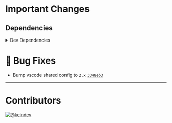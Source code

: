 # Important Changes

## Dependencies

<details>
<summary>Dev Dependencies</summary>

- Changed **[@tagproject/vscode-shared-config](https://www.npmjs.com/package/@tagproject/vscode-shared-config)** from `^2.0.0` to `^2.0.1`

</details>

# :bug: Bug Fixes

- Bump vscode shared config to `2.x` [`3348eb3`](https://github.com/tagproject/ts-library-shared-config/commit/3348eb31aaa8cfbbcececfc235d16c56544830e7)

---

# Contributors

[![@keindev](https://avatars.githubusercontent.com/u/4527292?v=4&s=40)](https://github.com/keindev)
